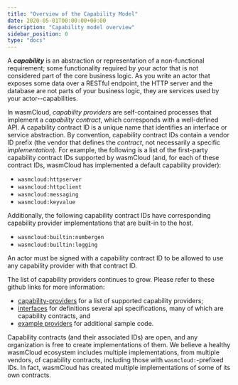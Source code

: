 ```yaml
---
title: "Overview of the Capability Model"
date: 2020-05-01T00:00:00+00:00
description: "Capability model overview"
sidebar_position: 0
type: "docs"
---
```


A **_capability_** is an abstraction or representation of a non-functional requirement; some functionality required by your actor that is not considered part of the core business logic. As you write an actor that exposes some data over a RESTful endpoint, the HTTP server and the database are not parts of your business logic, they are services used by your actor--capabilities.

In wasmCloud, _capability providers_ are self-contained processes that implement a _capability contract_, which corresponds with a well-defined API. A capability contract ID is a unique name that identifies an interface or service abstraction. By convention, capability contract IDs contain a vendor ID prefix (the vendor that defines the _contract_, not necessarily a specific _implementation_). For example, the following is a list of the first-party capability contract IDs supported by wasmCloud (and, for each of these contract IDs, wasmCloud has implemented a default capability provider):

- `wasmcloud:httpserver`
- `wasmcloud:httpclient`
- `wasmcloud:messaging`
- `wasmcloud:keyvalue`

Additionally, the following capability contract IDs have corresponding capability provider implementations that are built-in to the host.

- `wasmcloud:builtin:numbergen`
- `wasmcloud:builtin:logging`

An actor must be signed with a capability contract ID to be allowed to use any capability provider with that contract ID.

The list of capability providers continues to grow. Please refer to these github links for more information:

- [capability-providers](https://github.com/wasmcloud/capability-providers/) for a list of supported capability providers;
- [interfaces](https://github.com/wasmcloud/interfaces) for definitions several api specifications, many of which are capability contracts, and
- [example providers](https://github.com/wasmCloud/examples/tree/main/provider) for additional sample code.

Capability contracts (and their associated IDs) are open, and any organization is free to create implementations of them. We believe a healthy wasmCloud ecosystem includes multiple implementations, from multiple vendors, of capability contracts, including those with `wasmcloud:`-prefixed IDs. In fact, wasmCloud has created multiple implementations of some of its own contracts.
